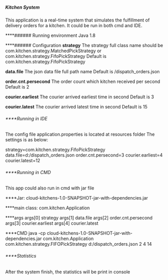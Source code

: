 ##### **Kitchen System**

This application is a real-time system  that simulates the fulfillment of delivery orders for a kitchen.
It could be run in both cmd and IDE.


****###### Running environment
Java 1.8

****###### Configuration
**strategy**
    The strategy full class name 
    should be com.kitchen.strategy.MatchedPickStrategy
           or com.kitchen.strategy.FifoPickStrategy
    Default is com.kitchen.strategy.FifoPickStrategy

**data.file**
    The json data file full path name
    Default is /dispatch_orders.json

**order.cnt.persecond**
    The order count which kitchen received per second
    Default is 2

**courier.earliest**
    The courier arrived earliest time in second
    Default is 3

**courier.latest**
    The courier arrived latest time in second
    Default is 15

###### ****Running in IDE

The config file application.properties is located at resources folder
The settings is as below:

strategy=com.kitchen.strategy.FifoPickStrategy
data.file=d:/dispatch_orders.json
order.cnt.persecond=3
courier.earliest=4
courier.latest=12

###### ****Running in CMD

This app could also run in cmd with jar file 

****Jar:
    cloud-kitchens-1.0-SNAPSHOT-jar-with-dependencies.jar

****main class:
    com.kitchen.Application

****args
    args[0] strategy
    args[1] data.file
    args[2] order.cnt.persecond
    args[3] courier.earliest
    args[4] courier.latest

****CMD
java -cp cloud-kitchens-1.0-SNAPSHOT-jar-with-dependencies.jar com.kitchen.Application com.kitchen.strategy.FIFOPickStrategy d:/dispatch_orders.json 2 4 14

###### ****Statistics

After the system finish, the statistics will be print in console